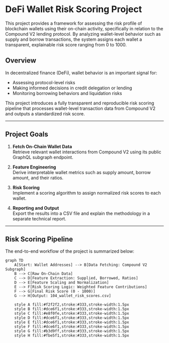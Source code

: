 # DeFi Wallet Risk Scoring Project

This project provides a framework for assessing the risk profile of blockchain wallets using their on-chain activity, specifically in relation to the Compound V2 lending protocol. By analyzing wallet-level behavior such as supply and borrow transactions, the system assigns each wallet a transparent, explainable risk score ranging from 0 to 1000.

## Overview

In decentralized finance (DeFi), wallet behavior is an important signal for:

- Assessing protocol-level risks
- Making informed decisions in credit delegation or lending
- Monitoring borrowing behaviors and liquidation risks

This project introduces a fully transparent and reproducible risk scoring pipeline that processes wallet-level transaction data from Compound V2 and outputs a standardized risk score.

---

## Project Goals

1. **Fetch On-Chain Wallet Data**  
   Retrieve relevant wallet interactions from Compound V2 using its public GraphQL subgraph endpoint.

2. **Feature Engineering**  
   Derive interpretable wallet metrics such as supply amount, borrow amount, and their ratios.

3. **Risk Scoring**  
   Implement a scoring algorithm to assign normalized risk scores to each wallet.

4. **Reporting and Output**  
   Export the results into a CSV file and explain the methodology in a separate technical report.

---

## Risk Scoring Pipeline

The end-to-end workflow of the project is summarized below:

```mermaid
graph TD
    A[Start: Wallet Addresses] --> B[Data Fetching: Compound V2 Subgraph]
    B --> C[Raw On-Chain Data]
    C --> D[Feature Extraction: Supplied, Borrowed, Ratios]
    D --> E[Feature Scaling and Normalization]
    E --> F[Risk Scoring Logic: Weighted Feature Contributions]
    F --> G[Final Risk Score (0 - 1000)]
    G --> H[Output: 104_wallet_risk_scores.csv]

    style A fill:#f2f2f2,stroke:#333,stroke-width:1.5px
    style B fill:#dce6f1,stroke:#333,stroke-width:1.5px
    style C fill:#e8f0fe,stroke:#333,stroke-width:1.5px
    style D fill:#dce6f1,stroke:#333,stroke-width:1.5px
    style E fill:#dce6f1,stroke:#333,stroke-width:1.5px
    style F fill:#dce6f1,stroke:#333,stroke-width:1.5px
    style G fill:#b3d9ff,stroke:#333,stroke-width:1.5px
    style H fill:#fbe5f1,stroke:#333,stroke-width:1.5px
